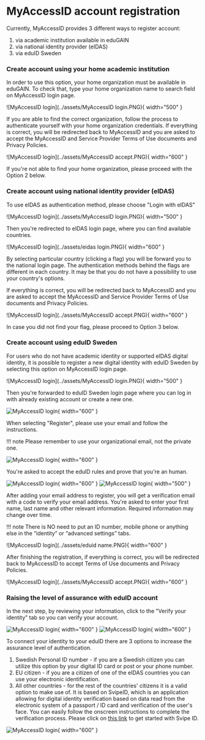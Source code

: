 # MyAccessID account registration

Currently, MyAccessID provides 3 different ways to register account:

1. via academic institution available in eduGAIN
2. via national identity provider (eIDAS)
3. via eduID Sweden

### Create account using your home academic institution

In order to use this option, your home organization must be available in eduGAIN.
To check that, type your home organization name to search field on MyAccessID login page.

![MyAccessID login](../assets/MyAccessID login.PNG){ width="500" }

If you are able to find the correct organization, follow the process to authenticate yourself with your home organization credentials. If everything is correct, you will be redirected back to MyAccessID and you are asked to accept the MyAccessID and Service Provider Terms of Use documents and Privacy Policies.

![MyAccessID login](../assets/MyAccessID accept.PNG){ width="600" }

If you're not able to find your home organization, please proceed with the Option 2 below.

### Create account using national identity provider (eIDAS)

To use eIDAS as authentication method, please choose "Login with eIDAS"

![MyAccessID login](../assets/MyAccessID login.PNG){ width="500" }

Then you're redirected to eIDAS login page, where you can find available countries.

![MyAccessID login](../assets/eidas login.PNG){ width="600" }

By selecting particular country (clicking a flag) you will be forward you to the national login page. 
The authentication methods behind the flags are different in each country. It may be that you do not have a possibility to use your country's options.

If everything is correct, you will be redirected back to MyAccessID and you are asked to accept the MyAccessID and Service Provider Terms of Use documents and Privacy Policies.

![MyAccessID login](../assets/MyAccessID accept.PNG){ width="600" }

In case you did not find your flag, please proceed to Option 3 below.

### Create account using eduID Sweden

For users who do not have  academic identity or supported eIDAS digital identity, it is possible to register a new digital identity with eduID Sweden by selecting this option on MyAccessID login page.

![MyAccessID login](../assets/MyAccessID login.PNG){ width="500" }

Then you're forwarded to eduID Sweden login page where you can log in with already existing account or create a new one.

![MyAccessID login](../assets/EduID_login.png){ width="600" }

When selecting "Register", please use your email and follow the instructions.

!!! note
    Please remember to use your organizational email, not the private one.

![MyAccessID login](../assets/EduID_register.png){ width="600" }

You're asked to accept the eduID rules and prove that you're an human.

![MyAccessID login](../assets/EduID_rules.png){ width="600" }
![MyAccessID login](../assets/EduID_confirm_human.png){ width="500" }

After adding your email address to register, you will get a verification email with a code to verify your email address. 
You're asked to enter your first name, last name and other relevant information. Required information may change over time.

!!! note
    There is NO need to put an ID number, mobile phone or anything else in the “identity” or “advanced settings” tabs.

![MyAccessID login](../assets/eduid name.PNG){ width="600" }

After finishing the registration, if everything is correct, you will be redirected back to MyAccessID to accept Terms of Use documents and Privacy Policies.

![MyAccessID login](../assets/MyAccessID accept.PNG){ width="600" }

### Raising the level of assurance with eduID account

In the next step, by reviewing your information, click to the "Verify your identity" tab so you can verify your account.

![MyAccessID login](../assets/verify_identity_1.png){ width="600" }
![MyAccessID login](../assets/verify_identity_2.png){ width="600" }

To connect your identity to your eduID there are 3 options to increase the assurance level of authentication.

1. Swedish Personal ID number - if you are a Swedish citizen you can utilize this option by your digital ID card or post or your phone number.
2. EU citizen - if you are a citizen of one of the eIDAS countries you can use your electronic identification.
3. All other countries - for the rest of the countries' citizens it is a valid option to make use of. It is based on SvipeID, which is an application allowing for digital identity verification based on data read from the electronic system of a passport / ID card and verification of the user's face. You can easily follow the onscreen instructions to complete the verification process. Please click on [this link](https://www.svipe.com/get-started) to get started with Svipe ID.

![MyAccessID login](../assets/choose_identification_method_1.png){ width="600" }










